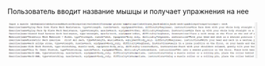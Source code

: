 Пользователь вводит название мышцы и получает упражнения на нее

![](https://github.com/KiraIshb/AD-in-gamedev/blob/main/assets/iter3.png)
